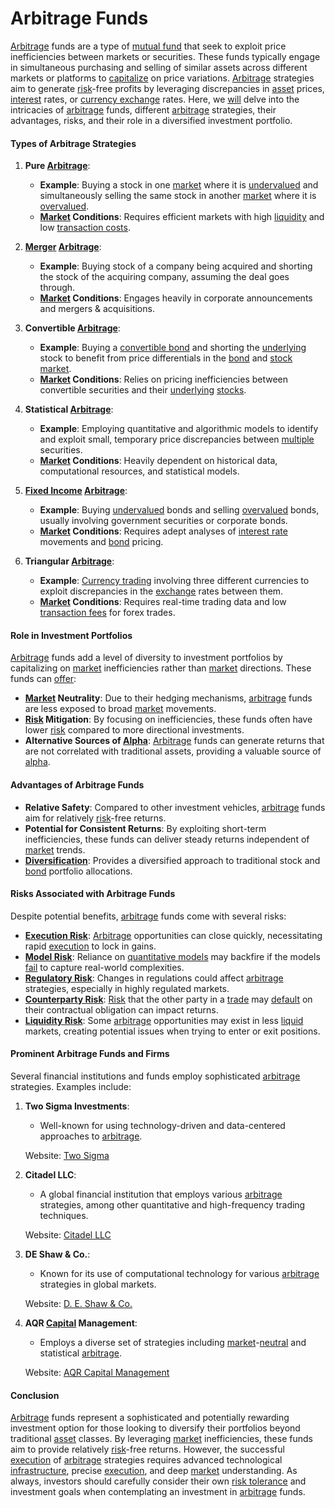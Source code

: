 # Arbitrage Funds

[Arbitrage](../a/arbitrage.md) funds are a type of [mutual fund](../m/mutual_fund.md) that seek to exploit price inefficiencies between markets or securities. These funds typically engage in simultaneous purchasing and selling of similar assets across different markets or platforms to [capitalize](../c/capitalize.md) on price variations. [Arbitrage](../a/arbitrage.md) strategies aim to generate [risk](../r/risk.md)-free profits by leveraging discrepancies in [asset](../a/asset.md) prices, [interest](../i/interest.md) rates, or [currency exchange](../c/currency_exchange.md) rates. Here, we [will](../w/will.md) delve into the intricacies of [arbitrage](../a/arbitrage.md) funds, different [arbitrage](../a/arbitrage.md) strategies, their advantages, risks, and their role in a diversified investment portfolio.

#### Types of Arbitrage Strategies

1. **Pure [Arbitrage](../a/arbitrage.md)**:
   * **Example**: Buying a stock in one [market](../m/market.md) where it is [undervalued](../u/undervalued.md) and simultaneously selling the same stock in another [market](../m/market.md) where it is [overvalued](../o/overvalued.md). 
   * **[Market](../m/market.md) Conditions**: Requires efficient markets with high [liquidity](../l/liquidity.md) and low [transaction costs](../t/transaction_costs.md).
   
2. **[Merger](../m/merger.md) [Arbitrage](../a/arbitrage.md)**:
   * **Example**: Buying stock of a company being acquired and shorting the stock of the acquiring company, assuming the deal goes through.
   * **[Market](../m/market.md) Conditions**: Engages heavily in corporate announcements and mergers & acquisitions.
   
3. **Convertible [Arbitrage](../a/arbitrage.md)**:
   * **Example**: Buying a [convertible bond](../c/convertible_bond.md) and shorting the [underlying](../u/underlying.md) stock to benefit from price differentials in the [bond](../b/bond.md) and [stock market](../s/stock_market.md).
   * **[Market](../m/market.md) Conditions**: Relies on pricing inefficiencies between convertible securities and their [underlying](../u/underlying.md) [stocks](../s/stock.md).

4. **Statistical [Arbitrage](../a/arbitrage.md)**:
   * **Example**: Employing quantitative and algorithmic models to identify and exploit small, temporary price discrepancies between [multiple](../m/multiple.md) securities.
   * **[Market](../m/market.md) Conditions**: Heavily dependent on historical data, computational resources, and statistical models.
   
5. **[Fixed Income](../f/fixed_income.md) [Arbitrage](../a/arbitrage.md)**:
   * **Example**: Buying [undervalued](../u/undervalued.md) bonds and selling [overvalued](../o/overvalued.md) bonds, usually involving government securities or corporate bonds.
   * **[Market](../m/market.md) Conditions**: Requires adept analyses of [interest rate](../i/interest_rate.md) movements and [bond](../b/bond.md) pricing.

6. **Triangular [Arbitrage](../a/arbitrage.md)**:
   * **Example**: [Currency trading](../c/currency_trading_strategies.md) involving three different currencies to exploit discrepancies in the [exchange](../e/exchange.md) rates between them.
   * **[Market](../m/market.md) Conditions**: Requires real-time trading data and low [transaction fees](../t/transaction_fees.md) for forex trades.

#### Role in Investment Portfolios

[Arbitrage](../a/arbitrage.md) funds add a level of diversity to investment portfolios by capitalizing on [market](../m/market.md) inefficiencies rather than [market](../m/market.md) directions. These funds can [offer](../o/offer.md):

* **[Market](../m/market.md) Neutrality**: Due to their hedging mechanisms, [arbitrage](../a/arbitrage.md) funds are less exposed to broad [market](../m/market.md) movements.
* **[Risk](../r/risk.md) Mitigation**: By focusing on inefficiencies, these funds often have lower [risk](../r/risk.md) compared to more directional investments.
* **Alternative Sources of [Alpha](../a/alpha.md)**: [Arbitrage](../a/arbitrage.md) funds can generate returns that are not correlated with traditional assets, providing a valuable source of [alpha](../a/alpha.md).

#### Advantages of Arbitrage Funds

* **Relative Safety**: Compared to other investment vehicles, [arbitrage](../a/arbitrage.md) funds aim for relatively [risk](../r/risk.md)-free returns.
* **Potential for Consistent Returns**: By exploiting short-term inefficiencies, these funds can deliver steady returns independent of [market](../m/market.md) trends.
* **[Diversification](../d/diversification.md)**: Provides a diversified approach to traditional stock and [bond](../b/bond.md) portfolio allocations.

#### Risks Associated with Arbitrage Funds

Despite potential benefits, [arbitrage](../a/arbitrage.md) funds come with several risks:

* **[Execution Risk](../e/execution_risk.md)**: [Arbitrage](../a/arbitrage.md) opportunities can close quickly, necessitating rapid [execution](../e/execution.md) to lock in gains.
* **[Model Risk](../m/model_risk.md)**: Reliance on [quantitative models](../q/quantitative_models.md) may backfire if the models [fail](../f/fail.md) to capture real-world complexities.
* **[Regulatory Risk](../r/regulatory_risk.md)**: Changes in regulations could affect [arbitrage](../a/arbitrage.md) strategies, especially in highly regulated markets.
* **[Counterparty Risk](../c/counterparty_risk.md)**: [Risk](../r/risk.md) that the other party in a [trade](../t/trade.md) may [default](../d/default.md) on their contractual obligation can impact returns.
* **[Liquidity Risk](../l/liquidity_risk.md)**: Some [arbitrage](../a/arbitrage.md) opportunities may exist in less [liquid](../l/liquid.md) markets, creating potential issues when trying to enter or exit positions.

#### Prominent Arbitrage Funds and Firms

Several financial institutions and funds employ sophisticated [arbitrage](../a/arbitrage.md) strategies. Examples include:

1. **Two Sigma Investments**:
   * Well-known for using technology-driven and data-centered approaches to [arbitrage](../a/arbitrage.md).

   Website: [Two Sigma](https://www.twosigma.com)

2. **Citadel LLC**:
   * A global financial institution that employs various [arbitrage](../a/arbitrage.md) strategies, among other quantitative and high-frequency trading techniques.

   Website: [Citadel LLC](https://www.citadel.com)

3. **DE Shaw & Co.**:
   * Known for its use of computational technology for various [arbitrage](../a/arbitrage.md) strategies in global markets.

   Website: [D. E. Shaw & Co.](https://www.deshaw.com)

4. **AQR [Capital](../c/capital.md) Management**:
   * Employs a diverse set of strategies including [market](../m/market.md)-[neutral](../n/neutral.md) and statistical [arbitrage](../a/arbitrage.md).

   Website: [AQR Capital Management](https://www.aqr.com/)

#### Conclusion

[Arbitrage](../a/arbitrage.md) funds represent a sophisticated and potentially rewarding investment option for those looking to diversify their portfolios beyond traditional [asset](../a/asset.md) classes. By leveraging [market](../m/market.md) inefficiencies, these funds aim to provide relatively [risk](../r/risk.md)-free returns. However, the successful [execution](../e/execution.md) of [arbitrage](../a/arbitrage.md) strategies requires advanced technological [infrastructure](../i/infrastructure.md), precise [execution](../e/execution.md), and deep [market](../m/market.md) understanding. As always, investors should carefully consider their own [risk tolerance](../r/risk_tolerance.md) and investment goals when contemplating an investment in [arbitrage](../a/arbitrage.md) funds.